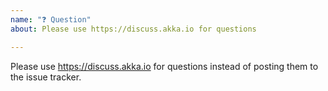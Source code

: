 ```yaml
---
name: "❓ Question"
about: Please use https://discuss.akka.io for questions

---
```


Please use https://discuss.akka.io for questions instead of posting them to the issue tracker.
